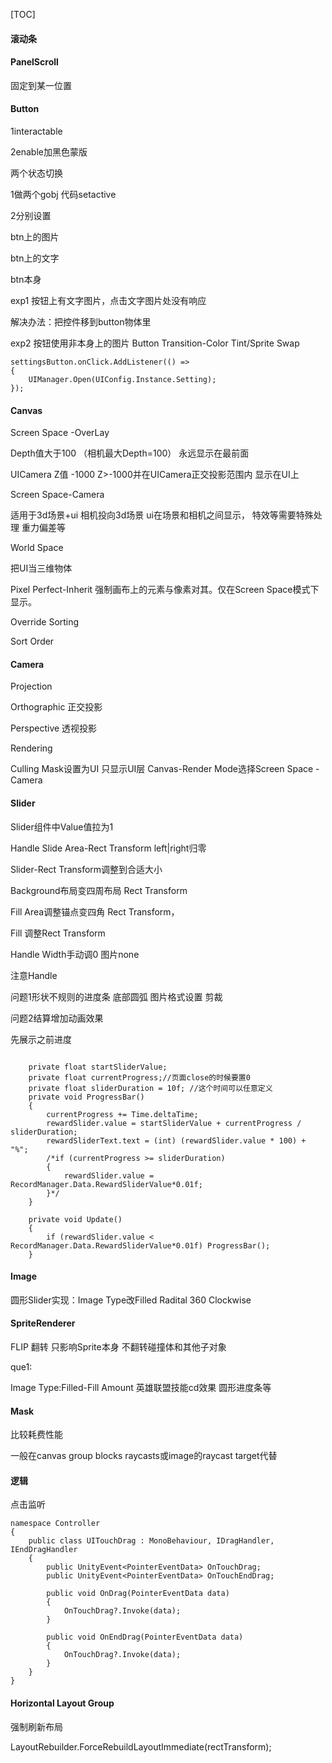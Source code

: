 [TOC]



#### 滚动条

#### PanelScroll

固定到某一位置

#### Button

1interactable 



2enable加黑色蒙版



两个状态切换

1做两个gobj 代码setactive

2分别设置

btn上的图片

btn上的文字

btn本身



exp1 按钮上有文字图片，点击文字图片处没有响应

解决办法：把控件移到button物体里

exp2 按钮使用非本身上的图片 Button Transition-Color Tint/Sprite Swap



```
settingsButton.onClick.AddListener(() =>
{
    UIManager.Open(UIConfig.Instance.Setting);
});
```



#### Canvas

Screen Space -OverLay

Depth值大于100 （相机最大Depth=100） 永远显示在最前面

UICamera Z值 -1000 Z>-1000并在UICamera正交投影范围内 显示在UI上



Screen Space-Camera

适用于3d场景+ui 相机投向3d场景 ui在场景和相机之间显示， 特效等需要特殊处理 重力偏差等

World Space

把UI当三维物体



Pixel Perfect-Inherit 强制画布上的元素与像素对其。仅在Screen Space模式下显示。

Override Sorting

Sort Order



#### Camera

Projection

Orthographic 正交投影

Perspective 透视投影

Rendering

Culling Mask设置为UI 只显示UI层 Canvas-Render Mode选择Screen Space -Camera



#### Slider

Slider组件中Value值拉为1

Handle Slide Area-Rect Transform left|right归零

Slider-Rect Transform调整到合适大小

Background布局变四周布局 Rect Transform

Fill Area调整锚点变四角 Rect Transform，

Fill 调整Rect Transform

 Handle Width手动调0 图片none

注意Handle



问题1形状不规则的进度条 底部圆弧 图片格式设置 剪裁

问题2结算增加动画效果

先展示之前进度

```

    private float startSliderValue;
    private float currentProgress;//页面close的时候要置0
    private float sliderDuration = 10f; //这个时间可以任意定义
    private void ProgressBar()
    {
        currentProgress += Time.deltaTime;
        rewardSlider.value = startSliderValue + currentProgress / sliderDuration;
        rewardSliderText.text = (int) (rewardSlider.value * 100) + "%";
        /*if (currentProgress >= sliderDuration)
        {
            rewardSlider.value = RecordManager.Data.RewardSliderValue*0.01f;
        }*/
    }

    private void Update()
    {
        if (rewardSlider.value < RecordManager.Data.RewardSliderValue*0.01f) ProgressBar();
    }
```



#### Image

圆形Slider实现：Image Type改Filled Radital 360 Clockwise



#### SpriteRenderer

FLIP 翻转 只影响Sprite本身 不翻转碰撞体和其他子对象



que1:

Image Type:Filled-Fill Amount 英雄联盟技能cd效果 圆形进度条等



#### Mask

比较耗费性能

一般在canvas group blocks raycasts或image的raycast target代替



#### 逻辑

点击监听

```
namespace Controller
{
    public class UITouchDrag : MonoBehaviour, IDragHandler, IEndDragHandler
    {
        public UnityEvent<PointerEventData> OnTouchDrag;
        public UnityEvent<PointerEventData> OnTouchEndDrag;
        
        public void OnDrag(PointerEventData data)
        {
            OnTouchDrag?.Invoke(data);
        }

        public void OnEndDrag(PointerEventData data)
        {
            OnTouchDrag?.Invoke(data);
        }
    }
}
```

#### Horizontal Layout Group

强制刷新布局

LayoutRebuilder.ForceRebuildLayoutImmediate(rectTransform);
